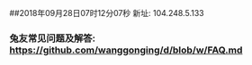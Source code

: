 ##2018年09月28日07时12分07秒 新址: 104.248.5.133
### 兔友常见问题及解答: https://github.com/wanggonging/d/blob/w/FAQ.md
